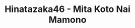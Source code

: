 ---
layout: videojs
title: Hinatazaka46 - Mita Koto Nai Mamono
category: mv
description: >+
    From Hinatazaka46's 10th single "Am I Ready?"
lang: en
subtitles: 日向坂46見たことない魔物.en.vtt
video_url: https://youtu.be/PBQwERX7FvQ
thumbnail: https://i.ytimg.com/vi/PBQwERX7FvQ/maxresdefault.jpg
# hinatrivia: https://x.com/hinatacampaign/status/1855114853972647998
upload_date: 2023-07-10
lyrics: >+
    I can't find the answer,

    Which way is the exit?

    If you're looking for me, I'm right here.


    Here, here, here,

    Here, here.


    Like faint moonlight carving out a path,

    We grope our way through the pitch-black road, moving forward.

    Past midnight, sneaking out of the house,

    We agreed to meet on the hill overlooking this town.

    We can't see anything,

    But I can feel it for sure,

    Love is right beside us.


    Even if a monster we've never seen before appears,

    Don't ever run away from there.

    The terrifying things are just illusions,

    Testing the promises we made.

    Do we move forward anyway, or turn back?

    So, will you put your trust in me?


    Here, here, here,

    Here, here.


    The rustling trees can't just be from the wind, can they?

    Am I the last person left in this world?

    Even if anxiety deep inside blocks our way,

    Without stopping, let's run straight through it.

    Something's coming into view,

    A silhouette of a ponytail.

    It might be just an illusion,


    But even if the scariest monster blocks our way,

    Close your eyes and think of me,

    Because I'll be thinking of you.

    Before long, all those distracting thoughts will surely disappear.

    Do you still love me? Of course, I love you.

    We should be able to meet very soon.
    

    Even if a monster we've never seen before appears,

    Don't ever run away from there.

    The terrifying things are just illusions,

    Testing the promises we made.

    Do we move forward anyway, or turn back?

    So, will you put your trust in me?
---
